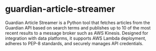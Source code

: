 # guardian-article-streamer
Guardian Article Streamer is a Python tool that fetches articles from the Guardian API based on search terms and publishes up to 10 of the most recent results to a message broker such as AWS Kinesis. Designed for integration with data platforms, it supports AWS Lambda deployment, adheres to PEP-8 standards, and securely manages API credentials.
